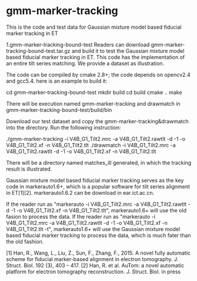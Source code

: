 # gmm-marker-tracking
This is the code and test data for Gaussian mixture model based fiducial marker tracking in ET

1.gmm-marker-tracking-bound-test
Readers can download gmm-marker-tracking-bound-test.tar.gz and build it to test the Gaussian mixture model based fiducial marker tracking in ET. This code has the implementation of an entire tilt series matching. We provide a dataset as illustration. 

The code can be compiled by cmake 2.8+; the code depends on opencv2.4 and gcc5.4. here is an example to build it:

cd gmm-marker-tracking-bound-test
mkdir build
cd build
cmake ..
make

There will be execution named gmm-marker-tracking and drawmatch in gmm-marker-tracking-bound-test/build/bin

Download our test dataset and copy the gmm-marker-tracking&drawmatch into the directory. Run the following instruction:

./gmm-marker-tracking -i V4B_G1_Tilt2.mrc -a V4B_G1_Tilt2.rawtlt -d -1 -o V4B_G1_Tilt2.xf -n V4B_G1_Tilt2.tlt
 ./drawmatch -i V4B_G1_Tilt2.mrc -a V4B_G1_Tilt2.rawtlt -d -1 -o V4B_G1_Tilt2.xf -n V4B_G1_Tilt2.tlt

There will be a directory named matches_ill generated, in which the tracking result is illustrated.

Gaussian mixture model based fiducial marker tracking serves as the key code in markerauto1.6+, which is a popular software for tilt series alignment in ET[1][2]. markerauto1.6.2 can be download in ear.ict.ac.cn.

If the reader run as "markerauto -i V4B_G1_Tilt2.mrc -a V4B_G1_Tilt2.rawtlt -d -1 -o V4B_G1_Tilt2.xf -n V4B_G1_Tilt2.tlt", markerauto1.6+ will use the old fasion to process the data. If the reader run as "markerauto -i V4B_G1_Tilt2.mrc -a V4B_G1_Tilt2.rawtlt -d -1 -o V4B_G1_Tilt2.xf -n V4B_G1_Tilt2.tlt -t", markerauto1.6+ will use the Gaussian mixture model based fiducial marker tracking to process the data, which is much fater than the old fashion. 

[1] Han, R., Wang, L., Liu, Z., Sun, F., Zhang, F., 2015. A novel fully automatic scheme for fiducial marker-based alignment in electron tomography. J. Struct. Biol. 192 (3), 403 – 417.
[2] Han, R. et al. AuTom: a novel automatic platform for electron tomography reconstruction. J. Struct. Biol. in press
